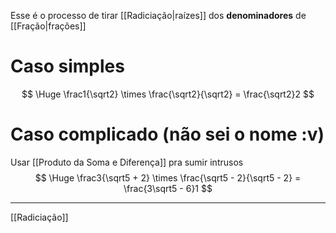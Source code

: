 Esse é o processo de tirar [[Radiciação|raízes]] dos **denominadores** de [[Fração|frações]]
# Caso simples
$$ \Huge \frac1{\sqrt2} \times \frac{\sqrt2}{\sqrt2} = \frac{\sqrt2}2 $$
# Caso complicado (não sei o nome :v)

Usar [[Produto da Soma e Diferença]] pra sumir intrusos
$$ \Huge \frac3{\sqrt5 + 2} \times \frac{\sqrt5 - 2}{\sqrt5 - 2} = \frac{3\sqrt5 - 6}1 $$

---

[[Radiciação]]
